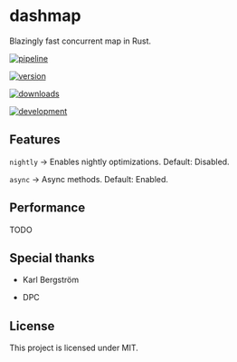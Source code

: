 # dashmap

Blazingly fast concurrent map in Rust.

[![pipeline](http://gitlab.nebulanet.cc/xacrimon/dashmap/badges/master/pipeline.svg)](http://gitlab.nebulanet.cc/xacrimon/dashmap/commits/master)

[![version](https://img.shields.io/crates/v/dashmap)](https://crates.io/crates/dashmap)

[![downloads](https://img.shields.io/crates/d/dashmap)](https://crates.io/crates/dashmap)

[![development](https://img.shields.io/static/v1?label=development&message=active&color=brightgreen)](https://shields.io/)

## Features

`nightly` -> Enables nightly optimizations. Default: Disabled.

`async` -> Async methods. Default: Enabled.

## Performance

TODO

## Special thanks

- Karl Bergström

- DPC

## License

This project is licensed under MIT.
